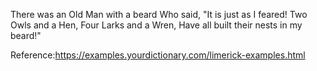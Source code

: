 There was an Old Man with a beard
Who said, "It is just as I feared!
Two Owls and a Hen,
Four Larks and a Wren,
Have all built their nests in my beard!"

Reference:https://examples.yourdictionary.com/limerick-examples.html
